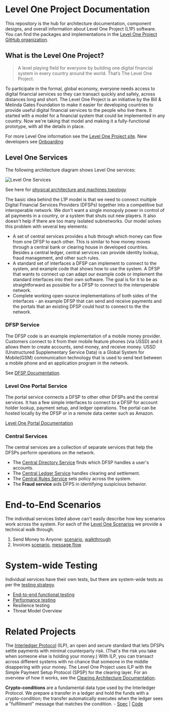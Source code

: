 # Level One Project Documentation
This repository is the hub for architecture documentation, component designs, and overall information about Level One Project (L1P) software. You can find the packages and implementations in the [Level One Project GitHub organization](https://github.com/LevelOneProject).

## What is the Level One Project?
> A level playing field for everyone by building one digital financial system in every country around the world. That’s The Level One Project.

To participate in the formal, global economy, everyone needs access to digital financial services so they can transact quickly and safely, across distances long and short. The Level One Project is an initiative by the Bill & Melinda Gates Foundation to make it easier for developing countries to provide useful digital financial services to the people who live there. It started with a model for a financial system that could be implemented in any country. Now we're taking that model and making it a fully-functional prototype, with all the details in place.

For more Level One information see the [Level One Project site](https://leveloneproject.org/).
New developers see [Onboarding](https://github.com/LevelOneProject/Docs/wiki/Onboarding)

## Level One Services
The following architecture diagram shows Level One services:

![Level One Services](./Wiki/Basic%20Overview.png)

See here for [physical architecture and machines topology](https://github.com/LevelOneProject/Docs/blob/master/AWS/Infrastructure/machines.md)

The basic idea behind the L1P model is that we need to connect multiple Digital Financial Services Providers (DFSPs) together into a competitive but interoperable network. We don't want a single monopoly power in control of all payments in a country, or a system that shuts out new players. It also doesn't help if there are too many isolated subnetworks. Our model solves this problem with several key elements:

- A set of central services provides a hub through which money can flow from one DFSP to each other. This is similar to how money moves through a central bank or clearing house in developed countries. Besides a central ledger, central services can provide identity lookup, fraud management, and other such rules.
- A standard set of interfaces a DFSP can implement to connect to the system, and example code that shows how to use the system. A DFSP that wants to connect up can adapt our example code or implement the standard interfaces into their own software. The goal is for it to be as straightforward as possible for a DFSP to connect to the interoperable network.
- Complete working open-source implementations of both sides of the interfaces - an example DFSP that can send and receive payments and the portals that an existing DFSP could host to connect to the the network. 

### DFSP Service
The DFSP code is an example implementation of a mobile money provider. Customers connect to it from their mobile feature phones (via USSD) and it allows them to create accounts, send money, and receive money.  USSD (Unstructured Supplementary Service Data) is a Global System for Mobile(GSM) communication technology that is used to send text between a mobile phone and an application program in the network.

See [DFSP Documentation](https://github.com/LevelOneProject/Docs/tree/master/DFSP).

### Level One Portal Service
The portal service connects a DFSP to other other DFSPs and the central services. It has a few simple interfaces to connect to a DFSP for account holder lookup, payment setup, and ledger operations. The portal can be hosted locally by the DFSP or in a remote data center such as Amazon. 

[Level One Portal Documentation](https://github.com/LevelOneProject/Docs/blob/master/portal)

### Central Services
The central services are a collection of separate services that help the DFSPs perform operations on the network. 
- The [Central Directory Service](https://github.com/LevelOneProject/Docs/tree/master/CentralDirectory) finds which DFSP handles a user's accounts. 
- The [Central Ledger Service](https://github.com/LevelOneProject/Docs/tree/master/CentralLedger) handles clearing and settlement. 
- The [Central Rules Service](https://github.com/LevelOneProject/Docs/tree/master/CentralRules) sets policy across the system. 
- The **Fraud service** aids DFPS in identifying suspicious behavior.

# End-to-End Scenarios
The individual services listed above can't easily describe how key scenarios work across the system. For each of the [Level One Scenarios](https://github.com/LevelOneProject/Docs/wiki/L1P-Scenarios) we provide a technical walk through.

1. Send Money to Anyone: [scenario](https://github.com/LevelOneProject/Docs/wiki/L1P-Scenarios#send-money-to-anyone),  [walkthrough](https://github.com/LevelOneProject/Docs/blob/master/portal/scenarios/Send%20Payment.md)
2. Invoices [scenario](https://github.com/LevelOneProject/Docs/wiki/L1P-Scenarios#buy-goods---pending-transactions), [message flow](https://github.com/LevelOneProject/Docs/blob/master/DFSP/PendingTransactions/PendingTransactions.md)

# System-wide Testing
Individual services have their own tests, but there are system-wide tests as per the [testing strategy](Manual-and-automated-testing-strategy).
- [End-to-end functional testing](https://github.com/LevelOneProject/interop-functional-tests)
- [Performance testing](https://github.com/LevelOneProject/Docs/tree/master/JMeter)
- Resilience testing
- Threat Model Overview

# Related Projects
The [Interledger Protocol](https://interledger.org/) (ILP), an open and secure standard that lets DFSPs settle payments with minimal counterparty risk. (That's the risk you take when someone else is holding your money.) With ILP, you can transact across different systems with no chance that someone in the middle disappering with your money. The Level One Project uses ILP with the Simple Payment Setup Protocol (SPSP) for the clearing layer. For an overview of how it works, see the [Clearing Architecture Documentation](https://github.com/LevelOneProject/Docs/tree/master/ILP).

**Crypto-conditions** are a fundamental data type used by the Interledger Protocol. We prepare a transfer in a ledger and hold the funds with a crypto-condition; the transfer automatically executes when the ledger sees a "fulfillment" message that matches the condition.
    - [Spec](https://github.com/interledger/rfcs/blob/master/0002-crypto-conditions/0002-crypto-conditions.md) | [Code](https://github.com/interledger/five-bells-condition)

